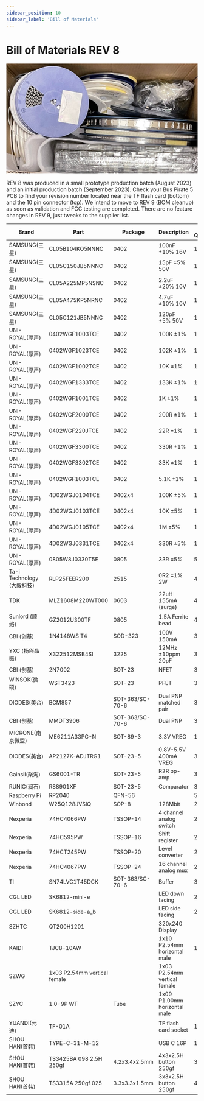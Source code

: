 ```yaml
---
sidebar_position: 10
sidebar_label: 'Bill of Materials'
---
```


# Bill of Materials REV 8

![](./img/bom-rev8.jpg)

REV 8 was produced in a small prototype production batch (August 2023) and an initial production batch (September 2023). Check your Bus Pirate 5 PCB to find your revision number located near the TF flash card (bottom) and the 10 pin connector (top). We intend to move to REV 9 (BOM cleanup) as soon as validation and FCC testing are completed. There are no feature changes in REV 9, just tweaks to the supplier list.

| Brand | Part | Package | Description| Reel Quantity | Supplier |
|-|-|-|-|-|-|
| SAMSUNG(三星) | CL05B104KO5NNNC| 0402| 100nF ±10% 16V | 10000 |SZRCD|
| SAMSUNG(三星) | CL05C150JB5NNNC| 0402| 15pF ±5% 50V | 10000 |SZRCD|
| SAMSUNG(三星) | CL05A225MP5NSNC| 0402| 2.2uF ±20% 10V | 10000 |SZRCD|
| SAMSUNG(三星) | CL05A475KP5NRNC| 0402| 4.7uF ±10% 10V | 10000 |SZRCD|
| SAMSUNG(三星) | CL05C121JB5NNNC| 0402| 120pF ±5% 50V | 10000 |SZRCD|
| UNI-ROYAL(厚声) | 0402WGF1003TCE | 0402| 100K ±1% | 10000 |SZRCD|
| UNI-ROYAL(厚声) | 0402WGF1023TCE | 0402| 102K ±1% | 10000 |SZRCD|
| UNI-ROYAL(厚声) | 0402WGF1002TCE | 0402| 10K ±1%| 10000 |SZRCD|
| UNI-ROYAL(厚声) | 0402WGF1333TCE | 0402| 133K ±1% | 10000 |SZRCD|
| UNI-ROYAL(厚声) | 0402WGF1001TCE | 0402| 1K ±1% | 10000 |SZRCD|
| UNI-ROYAL(厚声) | 0402WGF2000TCE | 0402| 200R ±1% | 10000 |SZRCD|
| UNI-ROYAL(厚声) | 0402WGF220JTCE | 0402| 22R ±1%| 10000 |SZRCD|
| UNI-ROYAL(厚声) | 0402WGF3300TCE | 0402| 330R ±1% | 10000 |SZRCD|
| UNI-ROYAL(厚声) | 0402WGF3302TCE | 0402| 33K ±1%| 10000 |SZRCD|
| UNI-ROYAL(厚声) | 0402WGF1003TCE | 0402| 5.1K ±1% | 10000 |SZRCD|
| UNI-ROYAL(厚声) | 4D02WGJ0104TCE | 0402x4| 100K ±5% | 10000 |SZRCD|
| UNI-ROYAL(厚声) | 4D02WGJ0103TCE | 0402x4| 10K ±5%| 10000 |SZRCD|
| UNI-ROYAL(厚声) | 4D02WGJ0105TCE| 0402x4| 1M ±5% | 10000 |SZRCD|
| UNI-ROYAL(厚声) | 4D02WGJ0331TCE | 0402x4| 330R ±5% | 10000 |SZRCD|
| UNI-ROYAL(厚声) | 0805W8J0330T5E | 0805| 33R ±5%| 5000|SZRCD|
| Ta-i Technology (大毅科技)| RLP25FEER200 | 2515| 0R2 ±1% 2W | 4000|SZRCD|
| TDK | MLZ1608M220WT000 | 0603| 22uH 155mA (surge) | 4000|SZLCSC|
| Sunlord (顺络) | GZ2012U300TF | 0805| 1.5A Ferrite bead | 4000|Dodgy supplier|
| CBI (创基)| 1N4148WS T4| SOD-323 | 100V 150mA | 3000|CBI (创基)|
| YXC (扬兴晶振) | X322512MSB4SI| 3225| 12MHz ±10ppm 20pF| 3000|Navia|
| CBI (创基)| 2N7002| SOT-23|NFET| 3000|CBI (创基)|
| WINSOK(微硕)| WST3423 | SOT-23|PFET| 3000|SZLCSC|
| DIODES(美台)| BCM857| SOT-363/SC-70-6 |Dual PNP matched pair| 3000|SZLCSC|
| CBI (创基)| MMDT3906| SOT-363/SC-70-6 |Dual PNP| 3000|CBI (创基)|
| MICRONE(南京微盟) | ME6211A33PG-N | SOT-89-3|3.3V VREG| 1000|Navia|
| DIODES(美台)| AP2127K-ADJTRG1| SOT-23-5|0.8V-5.5V 400mA VREG| 3000|Navia|
| Gainsil(聚洵) | GS6001-TR | SOT-23-5|R2R op-amp| 3000|Navia|
| RUNIC(润石) | RS8901XF| SOT-23-5|Comparator| 3000|Navia|
| Raspberry Pi| RP2040| QFN-56||500|SZLCSC|
| Winbond | W25Q128JVSIQ| SOP-8 |128Mbit|2000|SZLCSC|
| Nexperia| 74HC4066PW| TSSOP-14|4 channel analog switch| 2500|SZHXKC|
| Nexperia| 74HC595PW | TSSOP-16|Shift register| 2500|SZHXKC|
| Nexperia| 74HCT245PW| TSSOP-20|Level converter|2500|SZHXKC|
| Nexperia| 74HC4067PW| TSSOP-24|16 channel analog mux| 2500|SZHXKC|
| TI| SN74LVC1T45DCK| SOT-363/SC-70-6 |Buffer| 3000|SZHXKC|
| CGL LED| SK6812-mini-e | |LED down facing|2000|CGL LED|
| CGL LED| SK6812-side-a_b | |LED side facing|2000|CGL LED|
| SZHTC| QT200H1201| |320x240 Display| |SZHTC|
|KAIDI|TJC8-10AW| | 1x10 P2.54mm horizontal male|1000|KAIDI|
| SZWG |1x03 P2.54mm vertical female| | 1x03 P2.54mm vertical female| |SZWG|
|SZYC| 1.0-9P WT|Tube|1x09 P1.00mm horizontal male| |SZYC|
|YUANDI(元迪)|TF-01A| |TF flash card socket|1000|YUANDI(元迪)|
|SHOU HAN(首韩)| TYPE-C-31-M-12| |USB C 16P|1000|SHOU HAN(首韩)|
|SHOU HAN(首韩)| TS3425BA 098 2.5H 250gf|4.2x3.4x2.5mm|4x3x2.5H button 250gf|3000|SHOU HAN(首韩)|
|SHOU HAN(首韩)| TS3315A 250gf 025 |3.3x3.3x1.5mm|3x3x2.5H button 250gf|4000|SHOU HAN(首韩)|


